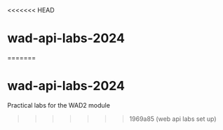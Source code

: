 <<<<<<< HEAD
# wad-api-labs-2024
=======
# wad-api-labs-2024
Practical labs for the WAD2 module
>>>>>>> 1969a85 (web api labs set up)
